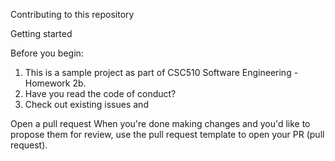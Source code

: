 Contributing to this repository

Getting started

Before you begin:
1. This is a sample project as part of CSC510 Software Engineering - Homework 2b.
2. Have you read the code of conduct<hyperlink>?
3. Check out existing issues <hyperlink> and 

Open a pull request
When you're done making changes and you'd like to propose them for review, use the pull request template to open your PR (pull request).
